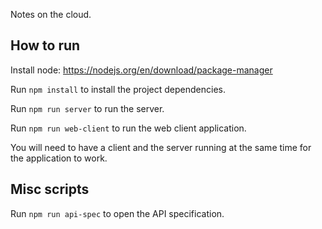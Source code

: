 Notes on the cloud.

## How to run

Install node: https://nodejs.org/en/download/package-manager

Run `npm install` to install the project dependencies.

Run `npm run server` to run the server.

Run `npm run web-client` to run the web client application.

You will need to have a client and the server running at the same time for the application to work.

## Misc scripts

Run `npm run api-spec` to open the API specification.
